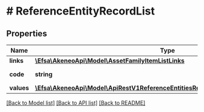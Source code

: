 # # ReferenceEntityRecordList

## Properties

Name | Type | Description | Notes
------------ | ------------- | ------------- | -------------
**links** | [**\Efsa\AkeneoApi\Model\AssetFamilyItemListLinks**](AssetFamilyItemListLinks.md) |  | [optional]
**code** | **string** | Code of the record |
**values** | [**\Efsa\AkeneoApi\Model\ApiRestV1ReferenceEntitiesReferenceEntityCodeRecordsValues**](ApiRestV1ReferenceEntitiesReferenceEntityCodeRecordsValues.md) |  | [optional]

[[Back to Model list]](../../README.md#models) [[Back to API list]](../../README.md#endpoints) [[Back to README]](../../README.md)
